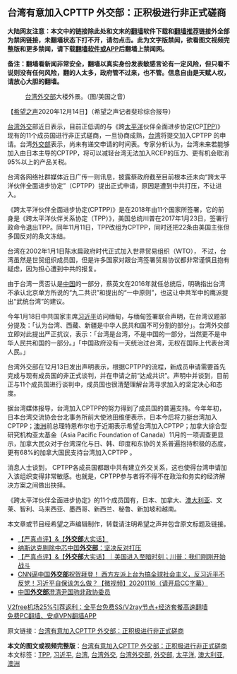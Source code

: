  <h2>台湾有意加入CPTTP 外交部：正积极进行非正式磋商</h2> <p class="notice"><b>大陆网友注意：本文中的链接除此处和文末的<a href="https://github.com/bannedbook/fanqiang" >翻墙</a>软件下载和<a href="https://github.com/killgcd/justmysocks/blob/master/README.md">翻墙推荐</a>链接外全部为禁网链接，未翻墙状态下打不开，请勿点击。此为文字版禁闻，欲看图文视频完整版和更多禁闻，请下载<a href="https://github.com/bannedbook/fanqiang">翻墙软件或APP</a>后翻墙上禁闻网。</p><p>备注：翻墙看新闻非常安全，翻墙以真实身份发表敏感言论有一定风险，但只看不说则没有任何风险，翻的人太多，政府管不过来，也不管。信息自由是天赋人权，请放心大胆的翻墙。</b></p>  <div class="entry"> <figure><figcaption><a href="https://www.bannedbook.org/bnews/tag/%e5%8f%b0%e6%b9%be%e5%a4%96%e4%ba%a4%e9%83%a8/" class="st_tag internal_tag" rel="tag" title="标签 台湾外交部 下的日志">台湾外交部</a>大楼外景。（图/美国之音）</figcaption></figure> <p>【<span class='wp_keywordlink_affiliate'><a href="https://www.soundofhope.org" title="希望之声" target="_blank">希望之声</a></span>2020年12月14日】（希望之声记者斐珍综合报导）</p> <p><a href="https://www.bannedbook.org/bnews/tag/%E5%8F%B0%E6%B9%BE%E5%A4%96%E4%BA%A4/" class="st_tag internal_tag" rel="tag" title="标签 台湾外交 下的日志">台湾外交</a>部近日表示，目前正低调的与《跨<a href="https://www.bannedbook.org/bnews/tag/%e5%a4%aa%e5%b9%b3%e6%b4%8b/" class="st_tag internal_tag" rel="tag" title="标签 太平洋 下的日志">太平洋</a>伙伴全面进步协定(CP<a href="https://www.bannedbook.org/bnews/tag/tpp/" class="st_tag internal_tag" rel="tag" title="标签 TPP 下的日志">TPP</a>)》现有的11个成员国进行非正式磋商，一旦协商成熟，<a href="https://www.bannedbook.org/bnews/tag/%e5%8f%b0%e6%b9%be/" class="st_tag internal_tag" rel="tag" title="标签 台湾 下的日志">台湾</a>将提交加入CPTPP 的申请。台湾<a href="https://www.bannedbook.org/bnews/tag/%E5%A4%96%E4%BA%A4%E9%83%A8/" class="st_tag internal_tag" rel="tag" title="标签 外交部 下的日志">外交部</a>表示，尚未有递交申请的时间表。专家分析认为，台湾未来若能够加入由日本主导的CPTPP，将可以减轻台湾无法加入RCEP的压力、更有机会取消95%以上的产品关税。</p> <p>台湾各网络社群媒体近日广传一则讯息，披露蔡政府截至目前根本还未向“跨太平洋伙伴全面进步协定”（CPTPP）提出正式申请，原因是遭到中共打压，不让进入。</p>  <p>《跨太平洋伙伴全面进步协定(CPTPP)》是在2018年由11个国家所签署，它的前身是《跨太平洋伙伴关系协定（TPP）》，美国总统川普在2017年1月23日，签署行政命令退出TPP。同年11月11日，TPP改组为CPTPP，同时还把22条由美国主张但多国反对的条文冻结。</p> <p>台湾在2002年1月1日陈水扁政府时代正式加入世界贸易组织（WTO）， 不过，台湾虽然是世贸组织成员国，但是许多国家对跟台湾签署贸易协议都非常谨慎且抱有疑虑，因为担心遭到中共的报复。</p> <p>由于台湾一贯否认是<span class='wp_keywordlink_affiliate'><a href="https://www.bannedbook.org/" title="中国" target="_blank">中国</a></span>的一部分，蔡英文在2016年就任总统后，明确指出台湾不承认北京单方所说的“九二共识”和提出的“一中原则”，也这让中共军中的鹰派提出“武统台湾”的建议。</p>  <p>今年1月18日中共国家主席<a href="https://www.bannedbook.org/bnews/tag/%e4%b9%a0%e8%bf%91%e5%b9%b3/" class="st_tag internal_tag" rel="tag" title="标签 习近平 下的日志">习近平</a>访问缅甸，与缅甸签署联合声明，在台湾议题部分提及：「认为台湾、西藏、新疆是中华人民共和国不可分割的部分」。台湾外交部立即对此提出严正抗议，表示：「台湾是台湾，不是中国的一部分，当然更不是中华人民共和国的一部分。」「中国政府没有一天统治过台湾，无权在国际上代表台湾人民。」</p> <p>台湾外交部在12月13日发出声明表示，根据CPTPP的流程，新成员申请需要首先完成与现有成员国的非正式谈判，并在申请之前“达成共识”。声明中并谈到，目前正与11个成员国进行谈判中，成员国也很清楚理解台湾寻求加入的坚定决心和态度。</p> <p>据台湾媒体报导，台湾加入CPTPP的努力得到了成员国的普遍支持。今年年初，日本台湾交流协会台北事务所前大使池田维便表示，日本今后将力挺台湾加入CPTPP；<a href="https://www.bannedbook.org/bnews/tag/%e6%be%b3%e6%b4%b2/" class="st_tag internal_tag" rel="tag" title="标签 澳洲 下的日志">澳洲</a>前总理特恩布尔也于近期表示希望台湾加入CPTPP；加拿大综合型研究机构亚太基金（Asia Pacific Foundation of Canada）11月的一项调查更显示，加拿大民众对于台湾深化与日、韩、印度和东协的关系普遍抱持积极的态度，更有68%的加拿大国民支持台湾加入CPTPP 。</p>  <p>消息人士谈到， CPTPP各成员国都跟中共有建立外交关系，这也使得台湾申请加入该组织变得非常敏感。也就是，CPTPP参与者将不得不在政治和务实的经济解决方案之间做出抉择。</p> <p>《跨太平洋伙伴全面进步协定》的11个成员国有，日本、加拿大、<a href="https://www.bannedbook.org/bnews/tag/%e6%be%b3%e5%a4%a7%e5%88%a9%e4%ba%9a/" class="st_tag internal_tag" rel="tag" title="标签 澳大利亚 下的日志">澳大利亚</a>、文莱、智利、马来西亚、墨西哥、新西兰、秘鲁、新加坡和越南。</p> <p>本文章或节目经希望之声编辑制作，转载请注明希望之声并包含原文标题及链接。</p>  <ul class='op-related-articles' title='相关阅读'> <li><a href='https://www.bannedbook.org/bnews/bannedvideo/20201215/1447825.html' target='_blank'>【严真点评】&【<b>外交部</b>大实话】</a></li> <li><a href='https://www.bannedbook.org/bnews/baitai/20201214/1447651.html' target='_blank'>纳斯达克剔除中芯中国<b>外交部</b>：坚决反对打压</a></li> <li><a href='https://www.bannedbook.org/bnews/bannedvideo/20201213/1447022.html' target='_blank'>【严真点评】&amp;【<b>外交部</b>大实话】｜美国进入至暗时刻；川普：我们刚刚开始战斗</a></li> <li><a href='https://www.bannedbook.org/bnews/bannedvideo/20201116/1446843.html' target='_blank'>CNN逼中国<b>外交部</b>祝贺拜登！ 西方左派上台为搞全球社会主义，反习近平不反党！习近平自保该怎么做？【微视频】20201116（请开启CC字幕）</a></li> <li><a href='https://www.bannedbook.org/bnews/baitai/20201210/1445367.html' target='_blank'>中国<b>外交部</b>澄清尹国驹非政协委员</a></li> </ul> <p class="texttj"> <a href="https://github.com/bannedbook/fanqiang/wiki/V2ray%E6%9C%BA%E5%9C%BA" target="_blank">V2free机场25%引荐返利：全平台免费SS/V2ray节点+经济套餐高速翻墙</a><br/> <a href="https://github.com/bannedbook/fanqiang/wiki/%E7%A6%81%E9%97%BB%E7%BD%91%E5%AE%89%E5%8D%93%E7%BF%BB%E5%A2%99%E6%96%B0%E9%97%BBAPP" target="_blank">免费PC翻墙、安卓VPN翻墙APP</a></p><p>原文链接：<a class="src_link"  href="https://www.soundofhope.org/post/453715" target="_blank">台湾有意加入CPTTP 外交部：正积极进行非正式磋商</a></p><a name='sharetosocial'></a>       <div><b>本文的图文或视频完整版</b>：<a href='https://www.bannedbook.org/bnews/comments/20201215/1448165.html'>台湾有意加入CPTTP 外交部：正积极进行非正式磋商</a></div>  </div><!--END ENTRY--> <div class="postfooter"> <div>本文标签：<a href="https://www.bannedbook.org/bnews/tag/tpp/" rel="tag">TPP</a>, <a href="https://www.bannedbook.org/bnews/tag/%e4%b9%a0%e8%bf%91%e5%b9%b3/" rel="tag">习近平</a>, <a href="https://www.bannedbook.org/bnews/tag/%e5%8f%b0%e6%b9%be/" rel="tag">台湾</a>, <a href="https://www.bannedbook.org/bnews/tag/%E5%8F%B0%E6%B9%BE%E5%A4%96%E4%BA%A4/" rel="tag">台湾外交</a>, <a href="https://www.bannedbook.org/bnews/tag/%e5%8f%b0%e6%b9%be%e5%a4%96%e4%ba%a4%e9%83%a8/" rel="tag">台湾外交部</a>, <a href="https://www.bannedbook.org/bnews/tag/%E5%A4%96%E4%BA%A4%E9%83%A8/" rel="tag">外交部</a>, <a href="https://www.bannedbook.org/bnews/tag/%e5%a4%aa%e5%b9%b3%e6%b4%8b/" rel="tag">太平洋</a>, <a href="https://www.bannedbook.org/bnews/tag/%e6%be%b3%e5%a4%a7%e5%88%a9%e4%ba%9a/" rel="tag">澳大利亚</a>, <a href="https://www.bannedbook.org/bnews/tag/%e6%be%b3%e6%b4%b2/" rel="tag">澳洲</a></div>  </div><!--END POSTFOOTER--> 